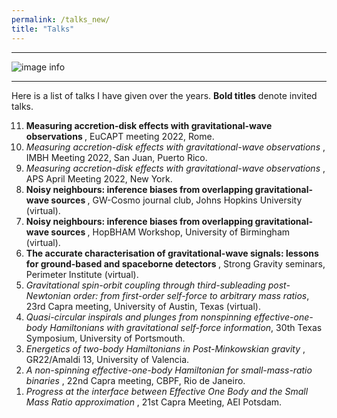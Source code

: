 ```yaml
---
permalink: /talks_new/
title: "Talks"
---
```

 -------------
 
![image info](./pictures/mtida.png)

 -------------
 
Here is a list of talks I have given over the years. **Bold titles** denote invited talks.

<ol reversed>
<li>   <b> Measuring accretion-disk effects with gravitational-wave observations </b>, EuCAPT meeting 2022, Rome. </li>
 <li>   <i> Measuring accretion-disk effects with gravitational-wave observations </i>, IMBH Meeting 2022, San Juan, Puerto Rico. </li>
 <li>   <i> Measuring accretion-disk effects with gravitational-wave observations </i>, APS April Meeting 2022, New York. </li>
  <li>  <b>Noisy neighbours: inference biases from overlapping gravitational-wave sources </b>,
  GW-Cosmo journal club, Johns Hopkins University (virtual).</li>
  <li>  <b>Noisy neighbours: inference biases from overlapping gravitational-wave sources </b>,
  HopBHAM Workshop, University of Birmingham (virtual).</li>
   <li> <b> The accurate characterisation of gravitational-wave signals: lessons for ground-based and spaceborne detectors </b>,
  Strong Gravity seminars, Perimeter Institute (virtual).</li>
  <li>  <i>Gravitational spin-orbit coupling through third-subleading post-Newtonian order: from first-order self-force to arbitrary mass ratios</i>,
  23rd Capra meeting, University of Austin, Texas (virtual).</li>
   <li>   <i>Quasi-circular inspirals and plunges from nonspinning effective-one-body Hamiltonians with gravitational self-force information</i>, 30th Texas Symposium, University of Portsmouth. </li>
   <li>   <i>Energetics of two-body Hamiltonians in Post-Minkowskian gravity </i>, GR22/Amaldi 13, University of Valencia. </li>
   <li>   <i> A non-spinning effective-one-body Hamiltonian for small-mass-ratio binaries </i>, 22nd Capra meeting, CBPF, Rio de Janeiro. </li>
   <li>   <i> Progress at the interface between Effective One Body and the Small Mass Ratio approximation </i>, 21st Capra Meeting, AEI Potsdam. </li>
 </ol>